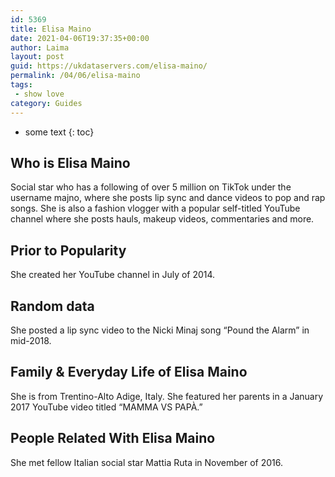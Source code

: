 ```yaml
---
id: 5369
title: Elisa Maino
date: 2021-04-06T19:37:35+00:00
author: Laima
layout: post
guid: https://ukdataservers.com/elisa-maino/
permalink: /04/06/elisa-maino
tags:
 - show love
category: Guides
---
```


* some text
{: toc}


## Who is Elisa Maino
                  
                  
                  
Social star who has a following of over 5 million on TikTok under the username majno, where she posts lip sync and dance videos to pop and rap songs. She is also a fashion vlogger with a popular self-titled YouTube channel where she posts hauls, makeup videos, commentaries and more. 
                  
              
            
              
            
                
                
                
## Prior to Popularity
                  
                  
                  
She created her YouTube channel in July of 2014. 
                  
              
            
              
            
                
                
                
## Random data
                  
                  
                  
She posted a lip sync video to the Nicki Minaj song &#8220;Pound the Alarm&#8221; in mid-2018. 
                  
              
            
              
            
                
                
                
## Family & Everyday Life of Elisa Maino
                  
                  
                  
She is from Trentino-Alto Adige, Italy. She featured her parents in a January 2017 YouTube video titled &#8220;MAMMA VS PAPÀ.&#8221; 
                  
              
            
              
            
                
                
                
## People Related With Elisa Maino
                  
                  
                  
She met fellow Italian social star Mattia Ruta in November of 2016. 
                  
              
            
              
            
                
              
            
              
              
            
            
              
            
          
          
          
